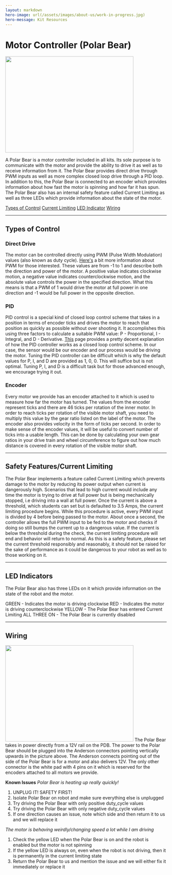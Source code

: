 ```yaml
---
layout: markdown
hero-image: url(/assets/images/about-us/work-in-progress.jpg)
hero-message: Kit Resources
---
```


Motor Controller (Polar Bear)
==========

<img src="https://discourse.pierobotics.org/uploads/default/original/1X/16669bbd4a295e770a0910f575382924339387c3.jpg" width="400" height="300">

A Polar Bear is a motor controller included in all kits. Its sole purpose is to communicate with the motor and provide the ability to drive it as well as to receive information from it. The Polar Bear provides direct drive through PWM inputs as well as more complex closed loop drive through a PID loop. In addition to this, the Polar Bear is connected to an encoder which provides information about how fast the motor is spinning and how far it has spun. The Polar Bear also has an internal safety feature called Current Limiting as well as three LEDs which provide information about the state of the motor.
>
[Types of Control](#control)
[Current Limiting](#current)
[LED Indicator](#LED)
[Wiring](#wiring)

---

## Types of Control <a name = "control"></a>

### Direct Drive
The motor can be controlled directly using PWM (Pulse Width Modulation) values (also known as duty cycle). [Here's](https://www.arduino.cc/en/Tutorial/PWM) a bit more information about PWM for those interested. These values are from -1 to 1 and describe both the direction and power of the motor. A positive value indicates clockwise motion, a negative value indicates counterclockwise motion, and the absolute value controls the power in the specified direction. What this means is that a PWM of 1 would drive the motor at full power in one direction and -1 would be full power in the opposite direction.

### PID
PID control is a special kind of closed loop control scheme that takes in a position in terms of encoder ticks and drives the motor to reach that position as quickly as possible without over shooting it. It accomplishes this using three factors to calculate a suitable PWM value: P - Proportional, I - Integral, and D - Derivative. [This](https://www.csimn.com/CSI_pages/PIDforDummies.html) page provides a pretty decent explanation of how the PID controller works as a closed loop control scheme. In our case, the sensor would be our encoder and our process would be driving the motor. Tuning the PID controller can be difficult which is why the default values for P, I, and D are provided as 1, 0, 0. This will suffice but is not optimal. Tuning P, I, and D is a difficult task but for those advanced enough, we encourage trying it out.

### Encoder
Every motor we provide has an encoder attached to it which is used to measure how far the motor has turned. The values from the encoder represent ticks and there are 46 ticks per rotation of the inner motor. In order to reach ticks per rotation of the visible motor shaft, you need to multiply this value by the gear ratio listed on the label of the motor. The encoder also provides velocity in the form of ticks per second. In order to make sense of the encoder values, it will be useful to convert number of ticks into a usable length. This can be done by calculating your own gear ratios in your drive train and wheel circumference to figure out how much distance is covered in every rotation of the visible motor shaft.

---

## Safety Features/Current Limiting<a name="current"></a>

The Polar Bear implements a feature called Current Limiting which prevents damage to the motor by reducing its power output when current is dangerously high. Scenarios that lead to high current would include any time the motor is trying to drive at full power but is being mechanically stopped, i.e driving into a wall at full power. Once the current is above a threshold, which students can set but is defaulted to 3.5 Amps, the current limiting procedure begins. While this procedure is active, every PWM input is divided by 4 before being passed to the motor. About once a second, the controller allows the full PWM input to be fed to the motor and checks if doing so still bumps the current up to a dangerous value. If the current is below the threshold during the check, the current limiting procedure will end and behavior will return to normal. As this is a safety feature, please set the current threshold responsibly and reasonably, it should not be raised for the sake of performance as it could be dangerous to your robot as well as to those working on it.

---

## LED Indicators <a name = "LED"></a>
The Polar Bear also has three LEDs on it which provide information on the state of the robot and the motor.

GREEN - Indicates the motor is driving clockwise
RED - Indicates the motor is driving counterclockwise
YELLOW - The Polar Bear has entered Current Limiting
ALL THREE ON - The Polar Bear is currently disabled

---

## Wiring<a name = "wiring"></a>
<img src="https://discourse.pierobotics.org/uploads/default/optimized/1X/2d0677ad141b4f2aecd3fe260fc5e30aee349afe_1_400x300.png" width="400" height="300">
The Polar Bear takes in power directly from a 12V rail on the PDB. The power to the Polar Bear should be plugged into the Anderson connectors pointing vertically upwards in the picture above. The Anderson connects pointing out of the side of the Polar Bear is for a motor and also delivers 12V. The only other connector is the white pad with 4 pins on it which is reserved for the encoders attached to all motors we provide.

**Known Issues**
_Polar Bear is heating up really quickly!_

1. UNPLUG IT! SAFETY FIRST!
2. Isolate Polar Bear on robot and make sure everything else is unplugged
3. Try driving the Polar Bear with only positive duty_cycle values
4. Try driving the Polar Bear with only negative duty_cycle values
5. If one direction causes an issue, note which side and then return it to us and we will replace it

_The motor is behaving weirdly/changing speed a lot while I am driving_

1. Check the yellow LED when the Polar Bear is on and the robot is enabled but the motor is not spinning
2. If the yellow LED is always on, even when the robot is not driving, then it is permanently in the current limiting state
3. Return the Polar Bear to us and mention the issue and we will either fix it immediately or replace it

